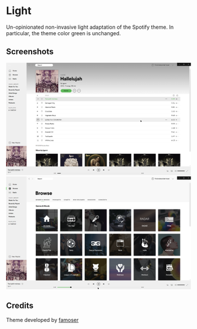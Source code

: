 # Light

Un-opinionated non-invasive light adaptation of the Spotify theme.
In particular, the theme color green is unchanged.

## Screenshots

![Midnight-Light](screenshot1.png)
![Midnight-Light](screenshot2.png)

## Credits

Theme developed by [famoser](https://github.com/famoser)
